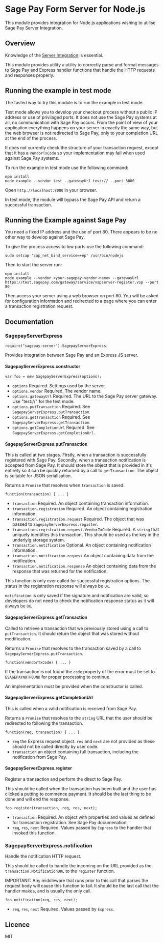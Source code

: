 # Sage Pay Form Server for Node.js

This module provides integration for Node.js applications wishing to utilise Sage Pay Server Integration.

## Overview

Knowledge of the [Server Integration](https://www.sagepay.co.uk/support/find-an-integration-document/server-integration-documents) is essential.

This module provides utility a utility to correctly parse and format messages
to Sage Pay and Express handler functions that handle the HTTP requests and
responses properly.

## Running the example in test mode

The fasted way to try this module is to run the example in test mode.

Test mode allows you to develop your checkout process without a public IP
address or use of privilaged ports. It does not use the Sage Pay systems at
all, no communication with Sage Pay occurs. From the point of view of your
application everything happens on your server in exactly the same way, but the
web browser is not redirected to Sage Pay, only to your completion URL at the
end of the process.

It does not currently check the structure of your transaction request, except
that it has a `VendorTxCode` so your implementation may fail when used against
Sage Pay systems.

To run the example in test mode use the following command:

```
npm install
node example --vendor test --gatewayUrl test:// --port 8080
```

Open `http://localhost:8080` in your browser.

In test mode, the module will bypass the Sage Pay API and return a successful
transaction.

## Running the Example against Sage Pay

You need a fixed IP address and the use of port 80. There appears to be no
other way to develop against Sage Pay.

To give the process access to low ports use the following command:

```
sudo setcap 'cap_net_bind_service=+ep' /usr/bin/nodejs
```

Then to start the server run:

```
npm install
node example --vendor <your-sagepay-vendor-name> --gatewayUrl https://test.sagepay.com/gateway/service/vspserver-register.vsp --port 80
```

Then access your server using a web browser on port 80. You will be asked for
configuration information and redirected to a page where you can enter a
transaction registration request.

## Documentation

### SagepayServerExpress

```
require("sagepay-server").SagepayServerExpress;
```

Provides integration between Sage Pay and an Express JS server.

#### SagepayServerExpress.constructor

```
var foo = new SagepayServerExpress(options);
```

* `options` Required. Settings used by the server.
* `options.vendor` Required. The vendor name.
* `options.gatewayUrl` Required. The URL to the Sage Pay server gateway.
    Use "test://" for the test mode.
* `options.putTransaction` Required. See `SagepayServerExpress.putTransaction`.
* `options.getTransaction` Required. See `SagepayServerExpress.getTransaction`.
* `options.getCompletionUrl` Required. See
    `SagepayServerExpress.getCompletionUrl`.

#### SagepayServerExpress.putTransaction

This is called at two stages. Firstly, when a transaction is successfully
registered with Sage Pay. Secondly, when a transaction notification is accepted
from Sage Pay. It should store the object that is provided in it's entirety so
it can be quickly returned by a call to `getTransaction`. The object is
suitable for JSON serialisation.

Returns a `Promise` that resolves when `transaction` is saved.

```
function(transaction) { ... }
```

* `transaction` Required. An object containing transaction information.
* `transaction.registration` Required. An object containing registration
    information.
* `transaction.registration.request` Required. The object that was passed to
    `SagepayServerExpress.register`.
* `transaction.registration.request.VendorTxCode` Required. A `string` that 
    uniquely identifies this transaction. This should be used as the key in the
    underlyig storage system.
* `transaction.notification` Optional. An object containing notification
    information.
* `transaction.notification.request` An object containing data from the
    notification.
* `transaction.notification.response` An object containing data from the
    response that was returned for the notification.

This function is only ever called for successful registration options. The
status in the registration response will always be `OK`.

`notification` is only saved if the signature and notification are valid, so
developers do not need to check the notification response status as it will
always be `OK`.

#### SagepayServerExpress.getTransaction

Called to retrieve a transaction that we previously stored using a call to
`putTransaction`. It should return the object that was stored without
modification. 

Returns a `Promise` that resolves to the transaction saved by a call to
`SagepayServerExpress.putTransaction`.

```
function(vendorTxCode) { ... }
```

If the transaction is not found the `code` property of the error must be set to
`ESAGEPAYNOTFOUND` for proper processing to continue.

An implementation must be provided when the constructor is called.

#### SagepayServerExpress.getCompletionUrl

This is called when a valid notification is received from Sage Pay.

Returns a `Promise` that resolves to the `string` URL that the user should be
redirected to following the transaction.

```
function(req, transaction) { ... }
```

* `req` the Express request object. `res` and `next` are not provided as these
    should not be called directly by user code.
* `transaction` an object containing full transaction, including the
    notification from Sage Pay.

#### SagepayServerExpress.register

Register a transaction and perform the direct to Sage Pay.

This should be called when the transaction has been built and the user has
clicked a putting to commence payment. It should be the last thing to be done
and will end the response.

```
foo.register(transaction, req, res, next);
```

* `transaction` Required. An object with properties and values as defined for
    transaction registration. See Sage Pay documenation.
* `req`, `res`, `next` Required. Values passed by `Express` to the handler that
    invoked this function.

### SagepayServerExpress.notification

Handle the notification HTTP request.

This should be called to handle the incoming on the URL provided as the
`transaction.NotificationURL` to the `register` function.

IMPORTANT: Any middleware that runs prior to this call that parses the request
body will cause this function to fail. It should be the last call that the
handler makes, and is usually the only call.

```
foo.notification(req, res, next);
```

* `req`, `res`, `next` Required. Values passed by `Express`.

## Licence

MIT
